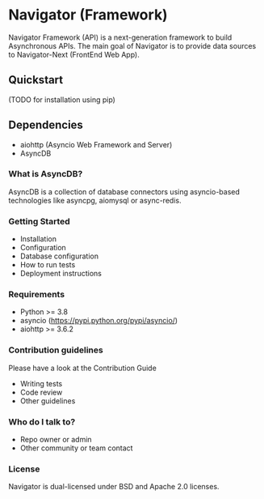 # Navigator (Framework)

Navigator Framework (API) is a next-generation framework to build Asynchronous APIs.
The main goal of Navigator is to provide data sources to Navigator-Next (FrontEnd Web App).

## Quickstart ##

(TODO for installation using pip)

## Dependencies ##

 * aiohttp (Asyncio Web Framework and Server)
 * AsyncDB

### What is AsyncDB? ###

AsyncDB is a collection of database connectors using asyncio-based technologies like asyncpg, aiomysql or async-redis.

### Getting Started ###

* Installation
* Configuration
* Database configuration
* How to run tests
* Deployment instructions

### Requirements ###

* Python >= 3.8
* asyncio (https://pypi.python.org/pypi/asyncio/)
* aiohttp >= 3.6.2

### Contribution guidelines ###

Please have a look at the Contribution Guide

* Writing tests
* Code review
* Other guidelines

### Who do I talk to? ###

* Repo owner or admin
* Other community or team contact

### License ###

Navigator is dual-licensed under BSD and Apache 2.0 licenses.
